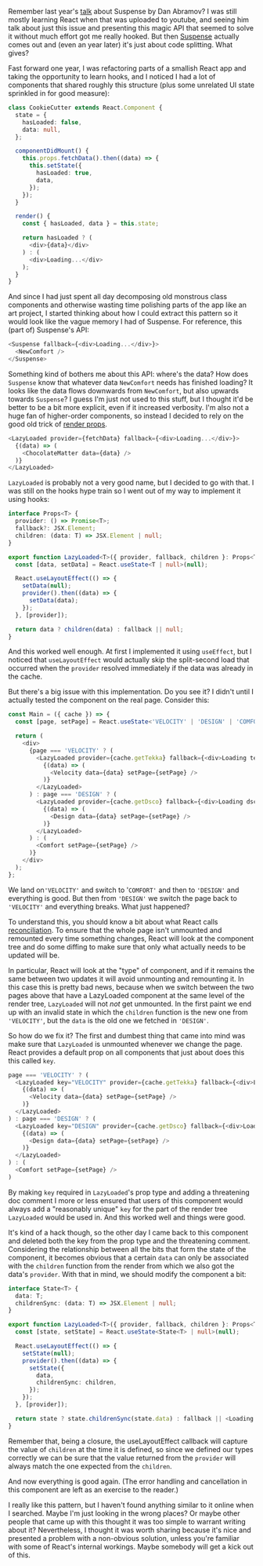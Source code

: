 Remember last year's [talk][suspense-talk] about Suspense by Dan Abramov?
I was still mostly learning React when that was uploaded to youtube, and
seeing him talk about just this issue and presenting this magic API that
seemed to solve it without much effort got me really hooked.
But then [Suspense][suspense-doc] actually comes out and (even an year
later) it's just about code splitting. What gives?

Fast forward one year, I was refactoring parts of a smallish React app and
taking the opportunity to learn hooks, and I noticed I had a lot of components
that shared roughly this structure (plus some unrelated UI state sprinkled in
for good measure):

```typescript
class CookieCutter extends React.Component {
  state = {
    hasLoaded: false,
    data: null,
  };

  componentDidMount() {
    this.props.fetchData().then((data) => {
      this.setState({
        hasLoaded: true,
        data,
      });
    });
  }

  render() {
    const { hasLoaded, data } = this.state;

    return hasLoaded ? (
      <div>{data}</div>
    ) : (
      <div>Loading...</div>
    );
  }
}
```

And since I had just spent all day decomposing old monstrous class components
and otherwise wasting time polishing parts of the app like an art project,
I started thinking about how I could extract this pattern so it would look like
the vague memory I had of Suspense. For reference, this (part of) Suspense's
API:

```typescript
<Suspense fallback={<div>Loading...</div>}>
  <NewComfort />
</Suspense>
```

Something kind of bothers me about this API: where's the data? How does
`Suspense` know that whatever data `NewComfort` needs has finished loading?
It looks like the data flows downwards from `NewComfort`, but also upwards
towards `Suspense`? I guess I'm just not used to this stuff, but I thought
it'd be better to be a bit more explicit, even if it increased verbosity.
I'm also not a huge fan of higher-order components, so instead I decided to
rely on the good old trick of [render props][render-props].

```typescript
<LazyLoaded provider={fetchData} fallback={<div>Loading...</div>}>
  {(data) => (
    <ChocolateMatter data={data} />
  )}
</LazyLoaded>
```

`LazyLoaded` is probably not a very good name, but I decided to go with that.
I was still on the hooks hype train so I went out of my way to implement it
using hooks:

```typescript
interface Props<T> {
  provider: () => Promise<T>;
  fallback?: JSX.Element;
  children: (data: T) => JSX.Element | null;
}

export function LazyLoaded<T>({ provider, fallback, children }: Props<T>) {
  const [data, setData] = React.useState<T | null>(null);

  React.useLayoutEffect(() => {
    setData(null);
    provider().then((data) => {
      setData(data);
    });
  }, [provider]);

  return data ? children(data) : fallback || null;
}
```

And this worked well enough. At first I implemented it using `useEffect`, but I
noticed that `useLayoutEffect` would actually skip the split-second load that
occurred when the `provider` resolved immediately if the data was already in
the cache.

But there's a big issue with this implementation. Do you see it? I didn't until
I actually tested the component on the real page. Consider this:

```typescript
const Main = ({ cache }) => {
  const [page, setPage] = React.useState<'VELOCITY' | 'DESIGN' | 'COMFORT'>('VELOCITY');

  return (
    <div>
      {page === 'VELOCITY' ? (
        <LazyLoaded provider={cache.getTekka} fallback={<div>Loading tekka...</div>}>
          {(data) => (
            <Velocity data={data} setPage={setPage} />
          )}
        </LazyLoaded>
      ) : page === 'DESIGN' ? (
        <LazyLoaded provider={cache.getDsco} fallback={<div>Loading dsco...</div>}>
          {(data) => (
            <Design data={data} setPage={setPage} />
          )}
        </LazyLoaded>
      ) : (
        <Comfort setPage={setPage} />
      )}
    </div>
  );
};
```

We land on`'VELOCITY'` and switch to '`COMFORT'` and then to `'DESIGN'` and
everything is good. But then from `'DESIGN'` we switch the page back to
`'VELOCITY'` and everything breaks. What just happened?

To understand this, you should know a bit about what React calls
[reconciliation][reconciliation]. To ensure that the whole page isn't
unmounted and remounted every time something changes, React will look at the
component tree and do some diffing to make sure that only what actually needs
to be updated will be.

In particular, React will look at the "type" of component, and if it remains
the same between two updates it will avoid unmounting and remounting it. In
this case this is pretty bad news, because when we switch between the two
pages above that have a LazyLoaded component at the same level of the render
tree, `LazyLoaded` will not *not* get unmounted. In the first paint we end up
with an invalid state in which the `children` function is the new one from
`'VELOCITY'`, but the `data` is the old one we fetched in `'DESIGN'`.

So how do we fix it? The first and dumbest thing that came into mind was make
sure that `LazyLoaded` is unmounted whenever we change the page. React
provides a default prop on all components that just about does this this
called `key`.

```typescript
page === 'VELOCITY' ? (
  <LazyLoaded key="VELOCITY" provider={cache.getTekka} fallback={<div>Loading tekka...</div>}>
    {(data) => (
      <Velocity data={data} setPage={setPage} />
    )}
  </LazyLoaded>
) : page === 'DESIGN' ? (
  <LazyLoaded key="DESIGN" provider={cache.getDsco} fallback={<div>Loading dsco...</div>}>
    {(data) => (
      <Design data={data} setPage={setPage} />
    )}
  </LazyLoaded>
) : (
  <Comfort setPage={setPage} />
)
```

By making `key` required in `LazyLoaded`'s prop type and adding a threatening
doc comment I more or less ensured that users of this component would always
add a "reasonably unique" `key` for the part of the render tree `LazyLoaded`
would be used in. And this worked well and things were good.

It's kind of a hack though, so the other day I came back to this component and
deleted both the key from the prop type and the threatening comment.
Considering the relationship between all the bits that form the state of the
component, it becomes obvious that a certain `data` can only be associated
with the `children` function from the render from which we also got the data's
`provider`. With that in mind, we should modify the component a bit:

```typescript
interface State<T> {
  data: T;
  childrenSync: (data: T) => JSX.Element | null;
}

export function LazyLoaded<T>({ provider, fallback, children }: Props<T>) {
  const [state, setState] = React.useState<State<T> | null>(null);

  React.useLayoutEffect(() => {
    setState(null);
    provider().then((data) => {
      setState({
        data,
        childrenSync: children,
      });
    });
  }, [provider]);

  return state ? state.childrenSync(state.data) : fallback || <Loading />;
}
```

Remember that, being a closure, the useLayoutEffect callback will capture the
value of `children` at the time it is defined, so since we defined our types
correctly we can be sure that the value returned from the `provider` will
always match the one expected from the `children`.

And now everything is good again. (The error handling and cancellation in this
component are left as an exercise to the reader.)

I really like this pattern, but I haven't found anything similar to it online
when I searched. Maybe I'm just looking in the wrong places? Or maybe other
people that came up with this thought it was too simple to warrant writing
about it? Nevertheless, I thought it was worth sharing because it's nice and
presented a problem with a non-obvious solution, unless you're familiar with
some of React's internal workings. Maybe somebody will get a kick out of this.

[suspense-talk]: https://www.youtube.com/watch?v=6g3g0Q_XVb4
[suspense-doc]: https://reactjs.org/docs/code-splitting.html#suspense
[render-props]: https://reactjs.org/docs/render-props.html
[reconciliation]: https://reactjs.org/docs/reconciliation.html